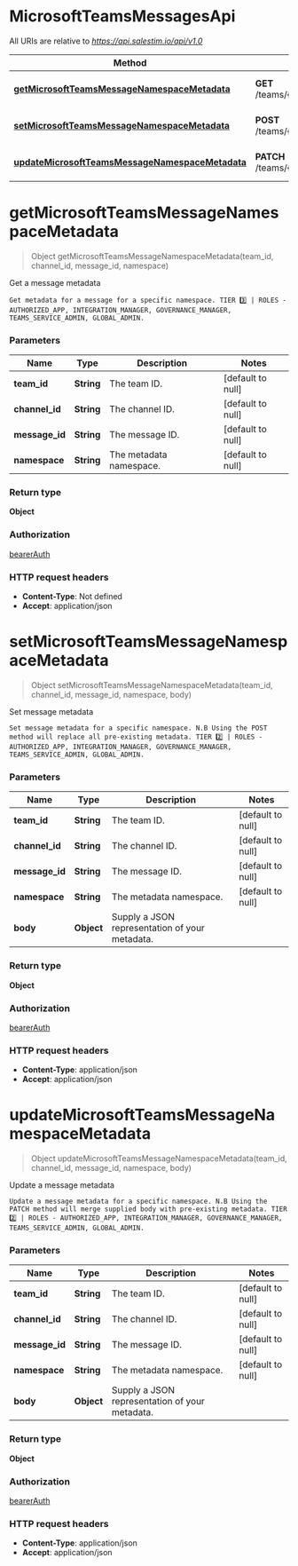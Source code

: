 # MicrosoftTeamsMessagesApi

All URIs are relative to *https://api.salestim.io/api/v1.0*

Method | HTTP request | Description
------------- | ------------- | -------------
[**getMicrosoftTeamsMessageNamespaceMetadata**](MicrosoftTeamsMessagesApi.md#getMicrosoftTeamsMessageNamespaceMetadata) | **GET** /teams/{team_id}/channels/{channel_id}/messages/{message_id}/metadata/{namespace} | Get a message metadata
[**setMicrosoftTeamsMessageNamespaceMetadata**](MicrosoftTeamsMessagesApi.md#setMicrosoftTeamsMessageNamespaceMetadata) | **POST** /teams/{team_id}/channels/{channel_id}/messages/{message_id}/metadata/{namespace} | Set message metadata
[**updateMicrosoftTeamsMessageNamespaceMetadata**](MicrosoftTeamsMessagesApi.md#updateMicrosoftTeamsMessageNamespaceMetadata) | **PATCH** /teams/{team_id}/channels/{channel_id}/messages/{message_id}/metadata/{namespace} | Update a message metadata


<a name="getMicrosoftTeamsMessageNamespaceMetadata"></a>
# **getMicrosoftTeamsMessageNamespaceMetadata**
> Object getMicrosoftTeamsMessageNamespaceMetadata(team\_id, channel\_id, message\_id, namespace)

Get a message metadata

    Get metadata for a message for a specific namespace. TIER 3️⃣ | ROLES - AUTHORIZED_APP, INTEGRATION_MANAGER, GOVERNANCE_MANAGER, TEAMS_SERVICE_ADMIN, GLOBAL_ADMIN.

### Parameters

Name | Type | Description  | Notes
------------- | ------------- | ------------- | -------------
 **team\_id** | **String**| The team ID. | [default to null]
 **channel\_id** | **String**| The channel ID. | [default to null]
 **message\_id** | **String**| The message ID. | [default to null]
 **namespace** | **String**| The metadata namespace. | [default to null]

### Return type

**Object**

### Authorization

[bearerAuth](../README.md#bearerAuth)

### HTTP request headers

- **Content-Type**: Not defined
- **Accept**: application/json

<a name="setMicrosoftTeamsMessageNamespaceMetadata"></a>
# **setMicrosoftTeamsMessageNamespaceMetadata**
> Object setMicrosoftTeamsMessageNamespaceMetadata(team\_id, channel\_id, message\_id, namespace, body)

Set message metadata

    Set message metadata for a specific namespace. N.B Using the POST method will replace all pre-existing metadata. TIER 2️⃣ | ROLES - AUTHORIZED_APP, INTEGRATION_MANAGER, GOVERNANCE_MANAGER, TEAMS_SERVICE_ADMIN, GLOBAL_ADMIN.

### Parameters

Name | Type | Description  | Notes
------------- | ------------- | ------------- | -------------
 **team\_id** | **String**| The team ID. | [default to null]
 **channel\_id** | **String**| The channel ID. | [default to null]
 **message\_id** | **String**| The message ID. | [default to null]
 **namespace** | **String**| The metadata namespace. | [default to null]
 **body** | **Object**| Supply a JSON representation of your metadata. |

### Return type

**Object**

### Authorization

[bearerAuth](../README.md#bearerAuth)

### HTTP request headers

- **Content-Type**: application/json
- **Accept**: application/json

<a name="updateMicrosoftTeamsMessageNamespaceMetadata"></a>
# **updateMicrosoftTeamsMessageNamespaceMetadata**
> Object updateMicrosoftTeamsMessageNamespaceMetadata(team\_id, channel\_id, message\_id, namespace, body)

Update a message metadata

    Update a message metadata for a specific namespace. N.B Using the PATCH method will merge supplied body with pre-existing metadata. TIER 2️⃣ | ROLES - AUTHORIZED_APP, INTEGRATION_MANAGER, GOVERNANCE_MANAGER, TEAMS_SERVICE_ADMIN, GLOBAL_ADMIN.

### Parameters

Name | Type | Description  | Notes
------------- | ------------- | ------------- | -------------
 **team\_id** | **String**| The team ID. | [default to null]
 **channel\_id** | **String**| The channel ID. | [default to null]
 **message\_id** | **String**| The message ID. | [default to null]
 **namespace** | **String**| The metadata namespace. | [default to null]
 **body** | **Object**| Supply a JSON representation of your metadata. |

### Return type

**Object**

### Authorization

[bearerAuth](../README.md#bearerAuth)

### HTTP request headers

- **Content-Type**: application/json
- **Accept**: application/json

